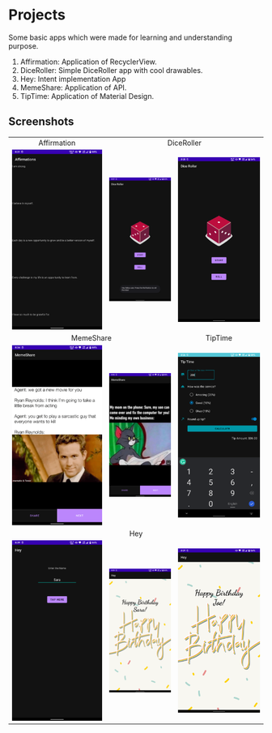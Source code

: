 # Projects
Some basic apps which were made for learning and understanding purpose.

1. Affirmation: Application of RecyclerView.
2. DiceRoller: Simple DiceRoller app with cool drawables.
3. Hey: Intent implementation App
4. MemeShare: Application of API.
4. TipTime: Application of Material Design.

## Screenshots

<table>
  <tr>
     <td align="center">Affirmation</td>
     <td colspan="2" align="center">DiceRoller</td>

  </tr>
  <tr>
    <td valign="center"><img src="Icons/Affirmations.png"></td>
    <td valign="center"><img src="Icons/DiceRoller.png"></td>
    <td valign="center"><img src="Icons/DiceRoller1.png"></td>
  </tr>
  
  <tr>
    <td colspan="2" align="center">MemeShare</td>
    <td align="center">TipTime</td>
  </tr>
  
  <tr>
    <td valign="center"><img src="Icons/MemeShare.png"></td>
    <td valign="center"><img src="Icons/MemeShare1.png"></td>
    <td valign="center"><img src="Icons/TipTime.png"></td>
  </tr>
  
  <tr>
    <td colspan="3" align="center">Hey</td>
  </tr>
  
  <tr>
    <td valign="center"><img src="Icons/Hey.png"></td>
    <td valign="center"><img src="Icons/sara.png"></td>
    <td valign="center"><img src="Icons/joe.png"></td>
  </tr>
 </table>
 <br>
